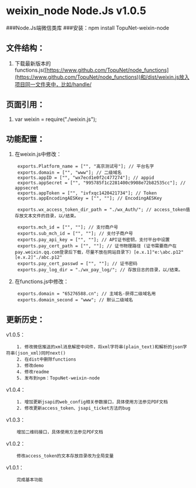 # weixin_node Node.Js v1.0.5
###Node.Js端微信类库	
###安装：npm install TopuNet-weixin-node

文件结构：
-------------
1. 下载最新版本的functions.js([https://www.github.com/TopuNet/node_functions](https://www.github.com/TopuNet/node_functions))和/dist/weixin.js放入项目同一文件夹中，比如/handle/

页面引用：
-------------
1. var weixin = require("./weixin.js"); 

功能配置：
--------------

1. 在weixin.js中修改：

		exports.Platform_name = ["", "高京测试号"]; // 平台名字
		exports.domain = ["", "www"]; // 二级域名
		exports.appID = ["", "wx7ecd1e0f2c477274"]; // appid
		exports.appSecret = ["", "995785f1c2281400c9908e72b82535cc"]; // appsecret
		exports.appToken = ["", "ivfxqc1420421734"]; // Token
		exports.appEncodingAESKey = ["", ""]; // EncodingAESKey

		exports.wx_access_token_dir_path = "./wx_Auth/"; // access_token值存放文本文件的目录，以/结束。

		exports.mch_id = ["", ""]; // 支付商户号
		exports.sub_mch_id = ["", ""]; // 支付子商户号
		exports.pay_api_key = ["", ""]; // API证书密钥，支付平台中设置
		exports.pay_cert_path = ["", ""]; // 证书物理路径 (证书需要商户在pay.weixin.qq.com登录后下载，尽量不放在网站目录下）[e.x.1]"e:\abc.p12" [e.x.2]"./abc.p12"
		exports.pay_cert_passwd = ["", ""]; // 证书密码
		exports.pay_log_dir = "./wx_pay_log/"; // 存放日志的目录，以/结束。

2. 在functions.js中修改：

		exports.domain = "65276588.cn"; // 主域名-获得二级域名用
		exports.domain_second = "www"; // 默认二级域名


更新历史：
--------------

v1.0.5：

		1. 修改微信推送的xml消息解密中间件，将xml字符串(plain_text)和解析的json字符串(json_xml)同时next()
		2. 在dist中删除functions
		3. 修改demo
		4. 修改readme
		5. 发布到npm：TopuNet-weixin-node

v1.0.4：

		1. 增加更新jsapi的web_config相关参数接口，具体使用方法参见PDF文档
		2. 修改更新access_token、jsapi_ticket方法的bug


v1.0.3：

		增加二维码接口，具体使用方法参见PDF文档


v1.0.2：

		修改access_token的文本存放目录改为全局变量


v1.0.1：

		完成基本功能